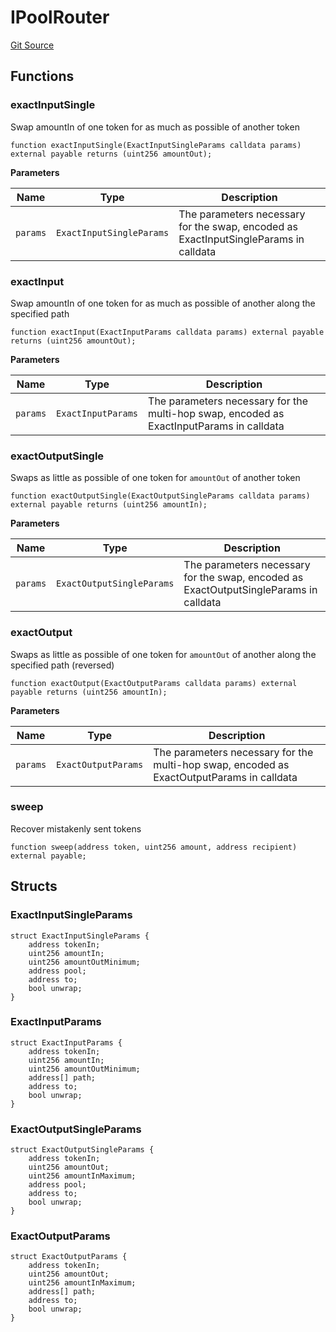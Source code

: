 # IPoolRouter
[Git Source](https://github.com/zeta-chain/protocol-contracts/blob/211e1d1303ec9b17c54dd015449852d1d240bf4f/contracts/evm/tools/interfaces/TridentIPoolRouter.sol)


## Functions
### exactInputSingle

Swap amountIn of one token for as much as possible of another token


```solidity
function exactInputSingle(ExactInputSingleParams calldata params) external payable returns (uint256 amountOut);
```
**Parameters**

|Name|Type|Description|
|----|----|-----------|
|`params`|`ExactInputSingleParams`|The parameters necessary for the swap, encoded as ExactInputSingleParams in calldata|


### exactInput

Swap amountIn of one token for as much as possible of another along the specified path


```solidity
function exactInput(ExactInputParams calldata params) external payable returns (uint256 amountOut);
```
**Parameters**

|Name|Type|Description|
|----|----|-----------|
|`params`|`ExactInputParams`|The parameters necessary for the multi-hop swap, encoded as ExactInputParams in calldata|


### exactOutputSingle

Swaps as little as possible of one token for `amountOut` of another token


```solidity
function exactOutputSingle(ExactOutputSingleParams calldata params) external payable returns (uint256 amountIn);
```
**Parameters**

|Name|Type|Description|
|----|----|-----------|
|`params`|`ExactOutputSingleParams`|The parameters necessary for the swap, encoded as ExactOutputSingleParams in calldata|


### exactOutput

Swaps as little as possible of one token for `amountOut` of another along the specified path (reversed)


```solidity
function exactOutput(ExactOutputParams calldata params) external payable returns (uint256 amountIn);
```
**Parameters**

|Name|Type|Description|
|----|----|-----------|
|`params`|`ExactOutputParams`|The parameters necessary for the multi-hop swap, encoded as ExactOutputParams in calldata|


### sweep

Recover mistakenly sent tokens


```solidity
function sweep(address token, uint256 amount, address recipient) external payable;
```

## Structs
### ExactInputSingleParams

```solidity
struct ExactInputSingleParams {
    address tokenIn;
    uint256 amountIn;
    uint256 amountOutMinimum;
    address pool;
    address to;
    bool unwrap;
}
```

### ExactInputParams

```solidity
struct ExactInputParams {
    address tokenIn;
    uint256 amountIn;
    uint256 amountOutMinimum;
    address[] path;
    address to;
    bool unwrap;
}
```

### ExactOutputSingleParams

```solidity
struct ExactOutputSingleParams {
    address tokenIn;
    uint256 amountOut;
    uint256 amountInMaximum;
    address pool;
    address to;
    bool unwrap;
}
```

### ExactOutputParams

```solidity
struct ExactOutputParams {
    address tokenIn;
    uint256 amountOut;
    uint256 amountInMaximum;
    address[] path;
    address to;
    bool unwrap;
}
```

